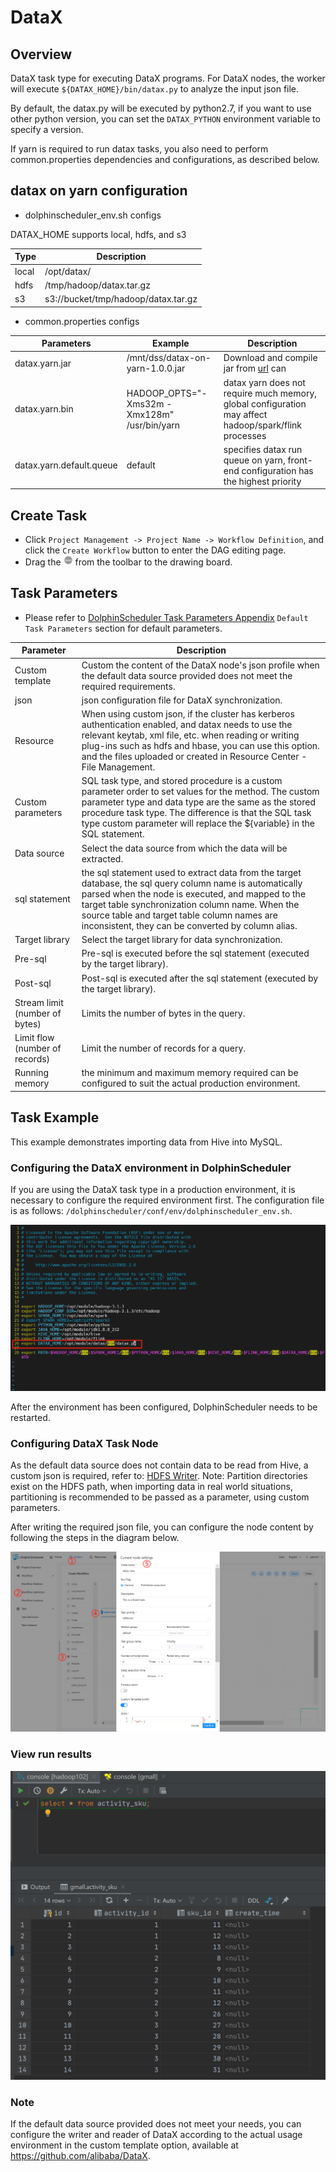# DataX

## Overview

DataX task type for executing DataX programs. For DataX nodes, the worker will execute `${DATAX_HOME}/bin/datax.py` to analyze the input json file.

By default, the datax.py will be executed by python2.7, if you want to use other python version, you can set the `DATAX_PYTHON` environment variable to specify a version.

If yarn is required to run datax tasks, you also need to perform common.properties dependencies and configurations, as described below.

## datax on yarn configuration

- dolphinscheduler_env.sh configs

DATAX_HOME supports local, hdfs, and s3

| **Type** | **Description**                     |
|----------|-------------------------------------|
| local    | /opt/datax/                         |
| hdfs     | /tmp/hadoop/datax.tar.gz            |
| s3       | s3://bucket/tmp/hadoop/datax.tar.gz |

- common.properties configs

| **Parameters**           | **Example**                                  | **Description**                                                                                       |
|--------------------------|----------------------------------------------|-------------------------------------------------------------------------------------------------------|
| datax.yarn.jar           | /mnt/dss/datax-on-yarn-1.0.0.jar             | Download and compile jar from [url](https://github.com/duhanmin/datax-on-yarn) can                    |
| datax.yarn.bin           | HADOOP_OPTS="-Xms32m -Xmx128m" /usr/bin/yarn | datax yarn does not require much memory, global configuration may affect hadoop/spark/flink processes |
| datax.yarn.default.queue | default                                      | specifies datax run queue on yarn, front-end configuration has the highest priority                   |

## Create Task

- Click `Project Management -> Project Name -> Workflow Definition`, and click the `Create Workflow` button to enter the DAG editing page.
- Drag the <img src="../../../../img/tasks/icons/datax.png" width="15"/> from the toolbar to the drawing board.

## Task Parameters

[//]: # (TODO: use the commented anchor below once our website template supports this syntax)
[//]: # (- Please refer to [DolphinScheduler Task Parameters Appendix]&#40;appendix.md#default-task-parameters&#41; `Default Task Parameters` section for default parameters.)

- Please refer to [DolphinScheduler Task Parameters Appendix](appendix.md) `Default Task Parameters` section for default parameters.

|         **Parameter**          |                                                                                                                                                    **Description**                                                                                                                                                     |
|--------------------------------|------------------------------------------------------------------------------------------------------------------------------------------------------------------------------------------------------------------------------------------------------------------------------------------------------------------------|
| Custom template                | Custom the content of the DataX node's json profile when the default data source provided does not meet the required requirements.                                                                                                                                                                                     |
| json                           | json configuration file for DataX synchronization.                                                                                                                                                                                                                                                                     |
| Resource                       | When using custom json, if the cluster has kerberos authentication enabled, and datax needs to use the relevant keytab, xml file, etc. when reading or writing plug-ins such as hdfs and hbase, you can use this option. and the files uploaded or created in Resource Center - File Management.                       |
| Custom parameters              | SQL task type, and stored procedure is a custom parameter order to set values for the method. The custom parameter type and data type are the same as the stored procedure task type. The difference is that the SQL task type custom parameter will replace the \${variable} in the SQL statement.                    |
| Data source                    | Select the data source from which the data will be extracted.                                                                                                                                                                                                                                                          |
| sql statement                  | the sql statement used to extract data from the target database, the sql query column name is automatically parsed when the node is executed, and mapped to the target table synchronization column name. When the source table and target table column names are inconsistent, they can be converted by column alias. |
| Target library                 | Select the target library for data synchronization.                                                                                                                                                                                                                                                                    |
| Pre-sql                        | Pre-sql is executed before the sql statement (executed by the target library).                                                                                                                                                                                                                                         |
| Post-sql                       | Post-sql is executed after the sql statement (executed by the target library).                                                                                                                                                                                                                                         |
| Stream limit (number of bytes) | Limits the number of bytes in the query.                                                                                                                                                                                                                                                                               |
| Limit flow (number of records) | Limit the number of records for a query.                                                                                                                                                                                                                                                                               |
| Running memory                 | the minimum and maximum memory required can be configured to suit the actual production environment.                                                                                                                                                                                                                   |

## Task Example

This example demonstrates importing data from Hive into MySQL.

### Configuring the DataX environment in DolphinScheduler

If you are using the DataX task type in a production environment, it is necessary to configure the required environment first. The configuration file is as follows: `/dolphinscheduler/conf/env/dolphinscheduler_env.sh`.

![datax_task01](../../../../img/tasks/demo/datax_task01.png)

After the environment has been configured, DolphinScheduler needs to be restarted.

### Configuring DataX Task Node

As the default data source does not contain data to be read from Hive, a custom json is required, refer to: [HDFS Writer](https://github.com/alibaba/DataX/blob/master/hdfswriter/doc/hdfswriter.md). Note: Partition directories exist on the HDFS path, when importing data in real world situations, partitioning is recommended to be passed as a parameter, using custom parameters.

After writing the required json file, you can configure the node content by following the steps in the diagram below.

![datax_task02](../../../../img/tasks/demo/datax_task02.png)

### View run results

![datax_task03](../../../../img/tasks/demo/datax_task03.png)

### Note

If the default data source provided does not meet your needs, you can configure the writer and reader of DataX according to the actual usage environment in the custom template option, available at https://github.com/alibaba/DataX.
